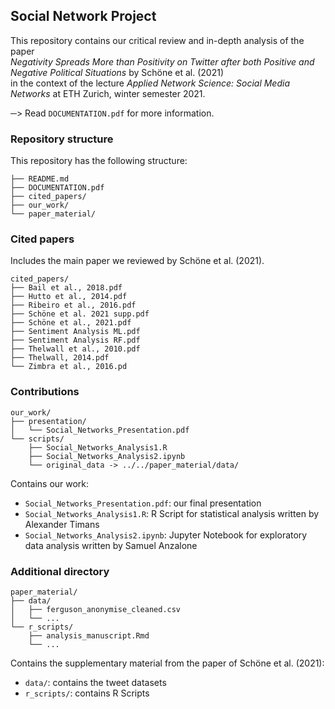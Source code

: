 ## Social Network Project

This repository contains our critical review and in-depth analysis of the paper  
*Negativity Spreads More than Positivity on Twitter after both Positive and Negative Political Situations* by Schöne et al. (2021)  
in the context of the lecture *Applied Network Science: Social Media Networks* at ETH Zurich, winter semester 2021.

─> Read `DOCUMENTATION.pdf` for more information.

### Repository structure
This repository has the following structure:
```
├── README.md
├── DOCUMENTATION.pdf
├── cited_papers/
├── our_work/
└── paper_material/
```

### Cited papers
Includes the main paper we reviewed by Schöne et al. (2021).
```
cited_papers/
├── Bail et al., 2018.pdf
├── Hutto et al., 2014.pdf
├── Ribeiro et al., 2016.pdf
├── Schöne et al. 2021 supp.pdf
├── Schöne et al., 2021.pdf
├── Sentiment Analysis ML.pdf
├── Sentiment Analysis RF.pdf
├── Thelwall et al., 2010.pdf
├── Thelwall, 2014.pdf
└── Zimbra et al., 2016.pd
```

### Contributions
```
our_work/
├── presentation/
│   └── Social_Networks_Presentation.pdf
└── scripts/
    ├── Social_Networks_Analysis1.R
    ├── Social_Networks_Analysis2.ipynb
    └── original_data -> ../../paper_material/data/
```
Contains our work:
- `Social_Networks_Presentation.pdf`: our final presentation
- `Social_Networks_Analysis1.R`: R Script for statistical analysis written by Alexander Timans
- `Social_Networks_Analysis2.ipynb`: Jupyter Notebook for exploratory data analysis written by Samuel Anzalone

### Additional directory
```
paper_material/
├── data/
│   ├── ferguson_anonymise_cleaned.csv
│   └── ...
└── r_scripts/
    ├── analysis_manuscript.Rmd
    └── ...
```
Contains the supplementary material from the paper of Schöne et al. (2021):
- `data/`: contains the tweet datasets
- `r_scripts/`: contains R Scripts
